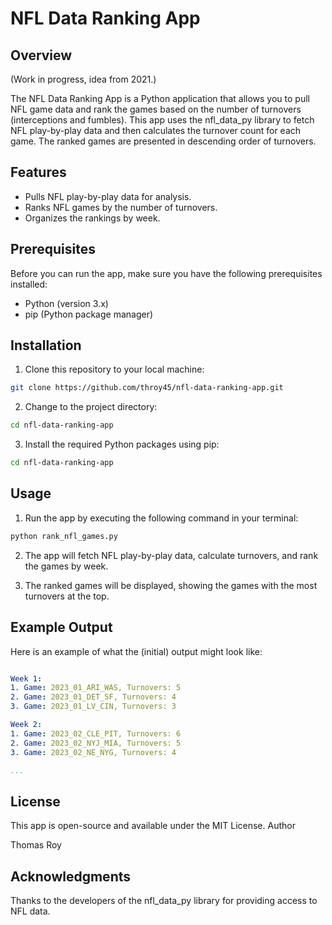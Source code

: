 # NFL Data Ranking App

## Overview

(Work in progress, idea from 2021.)

The NFL Data Ranking App is a Python application that allows you to pull NFL game data and rank the games based on the number of turnovers (interceptions and fumbles). This app uses the nfl_data_py library to fetch NFL play-by-play data and then calculates the turnover count for each game. The ranked games are presented in descending order of turnovers.

## Features

- Pulls NFL play-by-play data for analysis.
- Ranks NFL games by the number of turnovers.
- Organizes the rankings by week.

## Prerequisites

Before you can run the app, make sure you have the following prerequisites installed:

- Python (version 3.x)
- pip (Python package manager)

## Installation

1. Clone this repository to your local machine:

```bash
git clone https://github.com/throy45/nfl-data-ranking-app.git
```


2. Change to the project directory:

```bash
cd nfl-data-ranking-app
```

3. Install the required Python packages using pip:

```bash
cd nfl-data-ranking-app
```

## Usage

1. Run the app by executing the following command in your terminal:

```bash
python rank_nfl_games.py
```

2. The app will fetch NFL play-by-play data, calculate turnovers, and rank the games by week.

3. The ranked games will be displayed, showing the games with the most turnovers at the top.

## Example Output

Here is an example of what the (initial) output might look like:

```yaml

Week 1:
1. Game: 2023_01_ARI_WAS, Turnovers: 5
2. Game: 2023_01_DET_SF, Turnovers: 4
3. Game: 2023_01_LV_CIN, Turnovers: 3

Week 2:
1. Game: 2023_02_CLE_PIT, Turnovers: 6
2. Game: 2023_02_NYJ_MIA, Turnovers: 5
3. Game: 2023_02_NE_NYG, Turnovers: 4

...
```

## License

This app is open-source and available under the MIT License.
Author

Thomas Roy

## Acknowledgments

Thanks to the developers of the nfl_data_py library for providing access to NFL data.
